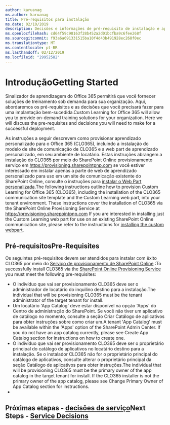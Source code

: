 ```yaml
---
author: karuanag
ms.author: karuanag
title: Pré-requisitos para instalação
ms.date: 02/10/2019
description: Decisões e informações de pré-requisito de instalação e aprendizado personalizado
ms.openlocfilehash: cd64f59c98163f28b452a2d01bcfba9c6fee268f
ms.sourcegitcommit: f93a6a691331515ba10f4d43b491928ec268f0ec
ms.translationtype: MT
ms.contentlocale: pt-BR
ms.lasthandoff: 02/12/2019
ms.locfileid: "29952582"
---
```

# <a name="getting-started"></a><span data-ttu-id="d3af4-103">Introdução</span><span class="sxs-lookup"><span data-stu-id="d3af4-103">Getting Started</span></span>

<span data-ttu-id="d3af4-p101">Sinalizador de aprendizagem do Office 365 permitirá que você fornecer soluções de treinamento sob demanda para sua organização.  Aqui, abordaremos os pré-requisitos e as decisões que você precisará fazer para uma implantação bem-sucedida.</span><span class="sxs-lookup"><span data-stu-id="d3af4-p101">Custom Learning for Office 365 will allow you to provide on-demand training solutions for your organization.  Here we will discuss the pre-requisites and decisions you will need to make for a successful deployment.</span></span>

<span data-ttu-id="d3af4-p102">As instruções a seguir descrevem como provisionar aprendizado personalizado para o Office 365 (CLO365), incluindo a instalação do modelo de site de comunicação de CLO365 e a web part de aprendizado personalizado, em seu ambiente de locatário. Estas instruções abrangem a instalação do CLO365 por meio do SharePoint Online provisionamento serviço em https://provisioning.sharepointpnp.com se você estiver interessado em instalar apenas a parte de web de aprendizado personalizado para uso em um site de comunicação existente do SharePoint Online, consulte o instruções para [instalar o Web Part personalizada](installwebpart.md).</span><span class="sxs-lookup"><span data-stu-id="d3af4-p102">The following instructions outline how to provision Custom Learning for Office 365 (CLO365), including the installation of the CLO365 communication site template and the Custom Learning web part, into your tenant environment. These instructions cover the installation of CLO365 via the SharePoint Online Provisioning Service at https://provisioning.sharepointpnp.com    If you are interested in installing just the Custom Learning web part for use on an existing SharePoint Online communication site, please refer to the instructions for [installing the custom webpart](installwebpart.md).</span></span> 

## <a name="pre-requisites"></a><span data-ttu-id="d3af4-108">Pré-requisitos</span><span class="sxs-lookup"><span data-stu-id="d3af4-108">Pre-Requisites</span></span>
 
<span data-ttu-id="d3af4-109">Os seguintes pré-requisitos devem ser atendidos para instalar com êxito CLO365 por meio do [Serviço de provisionamento de SharePoint Online](https://provisioning.sharepointpnp.com) :</span><span class="sxs-lookup"><span data-stu-id="d3af4-109">To successfully install CLO365 via the [SharePoint Online Provisioning Service](https://provisioning.sharepointpnp.com) you must meet the following pre-requisites:</span></span> 
 
- <span data-ttu-id="d3af4-110">O indivíduo que vai ser provisionamento CLO365 deve ser o administrador de locatário do inquilino destino para a instalação.</span><span class="sxs-lookup"><span data-stu-id="d3af4-110">The individual that will be provisioning CLO365 must be the tenant administrator of the target tenant for install.</span></span>  
- <span data-ttu-id="d3af4-p103">Um locatário 'App Catalog' deve estar disponível na opção 'Apps' do Centro de administração do SharePoint. Se você não tiver um aplicativo de catálogo no momento, consulte a seção Criar Catálogo de aplicativos para obter instruções sobre como criar um.</span><span class="sxs-lookup"><span data-stu-id="d3af4-p103">A tenant 'App Catalog' must be available within the 'Apps' option of the SharePoint Admin Center. If you do not have an app catalog currently, please see Create App Catalog section for instructions on how to create one.</span></span>  
- <span data-ttu-id="d3af4-p104">O indivíduo que vai ser provisionamento CLO365 deve ser o proprietário principal do catálogo de aplicativos no locatário destino para a instalação. Se o instalador CLO365 não for o proprietário principal do catálogo de aplicativos, consulte alterar o proprietário principal da seção Catálogo de aplicativos para obter instruções.</span><span class="sxs-lookup"><span data-stu-id="d3af4-p104">The individual that will be provisioning CLO365 must be the primary owner of the app catalog in the target tenant for install. If the CLO365 installer is not the primary owner of the app catalog, please see Change Primary Owner of App Catalog section for instructions.</span></span>  
- 
## <a name="next-steps---service-decisionsservicedecisionsmd"></a><span data-ttu-id="d3af4-115">Próximas etapas - [decisões de serviço](servicedecisions.md)</span><span class="sxs-lookup"><span data-stu-id="d3af4-115">Next Steps - [Service Decisions](servicedecisions.md)</span></span>
